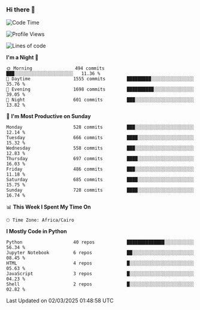 ### Hi there 👋

<!--
**AMR-KELEG/AMR-KELEG** is a ✨ _special_ ✨ repository because its `README.md` (this file) appears on your GitHub profile.

Here are some ideas to get you started:

- 🔭 I’m currently working on ...
- 🌱 I’m currently learning ...
- 👯 I’m looking to collaborate on ...
- 🤔 I’m looking for help with ...
- 💬 Ask me about ...
- 📫 How to reach me: ...
- 😄 Pronouns: ...
- ⚡ Fun fact: ...
-->

<!--START_SECTION:waka-->
![Code Time](http://img.shields.io/badge/Code%20Time-0%20secs-blue)

![Profile Views](http://img.shields.io/badge/Profile%20Views-1-blue)

![Lines of code](https://img.shields.io/badge/From%20Hello%20World%20I%27ve%20Written-25.7%20million%20lines%20of%20code-blue)

**I'm a Night 🦉** 

```text
🌞 Morning                494 commits         ███░░░░░░░░░░░░░░░░░░░░░░   11.36 % 
🌆 Daytime                1555 commits        █████████░░░░░░░░░░░░░░░░   35.76 % 
🌃 Evening                1698 commits        ██████████░░░░░░░░░░░░░░░   39.05 % 
🌙 Night                  601 commits         ███░░░░░░░░░░░░░░░░░░░░░░   13.82 % 
```
📅 **I'm Most Productive on Sunday** 

```text
Monday                   528 commits         ███░░░░░░░░░░░░░░░░░░░░░░   12.14 % 
Tuesday                  666 commits         ████░░░░░░░░░░░░░░░░░░░░░   15.32 % 
Wednesday                558 commits         ███░░░░░░░░░░░░░░░░░░░░░░   12.83 % 
Thursday                 697 commits         ████░░░░░░░░░░░░░░░░░░░░░   16.03 % 
Friday                   486 commits         ███░░░░░░░░░░░░░░░░░░░░░░   11.18 % 
Saturday                 685 commits         ████░░░░░░░░░░░░░░░░░░░░░   15.75 % 
Sunday                   728 commits         ████░░░░░░░░░░░░░░░░░░░░░   16.74 % 
```


📊 **This Week I Spent My Time On** 

```text
🕑︎ Time Zone: Africa/Cairo
```

**I Mostly Code in Python** 

```text
Python                   40 repos            ██████████████░░░░░░░░░░░   56.34 % 
Jupyter Notebook         6 repos             ██░░░░░░░░░░░░░░░░░░░░░░░   08.45 % 
HTML                     4 repos             █░░░░░░░░░░░░░░░░░░░░░░░░   05.63 % 
JavaScript               3 repos             █░░░░░░░░░░░░░░░░░░░░░░░░   04.23 % 
Shell                    2 repos             █░░░░░░░░░░░░░░░░░░░░░░░░   02.82 % 
```




 Last Updated on 02/03/2025 01:48:58 UTC
<!--END_SECTION:waka-->
